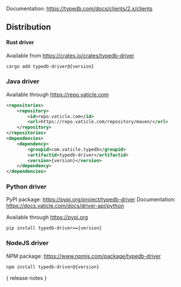 Documentation: https://typedb.com/docs/clients/2.x/clients

## Distribution

#### Rust driver

Available from https://crates.io/crates/typedb-driver

```sh
cargo add typedb-driver@{version}
```


### Java driver

Available through https://repo.vaticle.com

```xml
<repositories>
    <repository>
        <id>repo.vaticle.com</id>
        <url>https://repo.vaticle.com/repository/maven/</url>
    </repository>
</repositories>
<dependencies>
    <dependency>
        <groupid>com.vaticle.typedb</groupid>
        <artifactid>typedb-driver</artifactid>
        <version>{version}</version>
    </dependency>
</dependencies>
```

### Python driver

PyPI package: https://pypi.org/project/typedb-driver
Documentation: https://docs.vaticle.com/docs/driver-api/python

Available through https://pypi.org

```
pip install typedb-driver=={version}
```

### NodeJS driver

NPM package: https://www.npmjs.com/package/typedb-driver

```
npm install typedb-driver@{version}
```

{ release notes }
